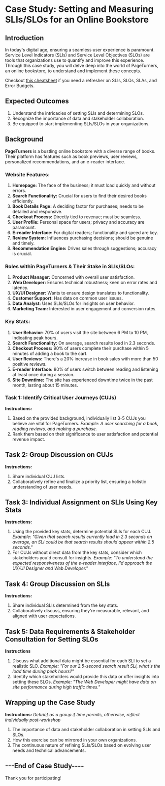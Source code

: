 # Case Study: Setting and Measuring SLIs/SLOs for an Online Bookstore

## Introduction

In today's digital age, ensuring a seamless user experience is paramount. Service Level Indicators (SLIs) and Service Level Objectives (SLOs) are tools that organizations use to quantify and improve this experience. Through this case study, you will delve deep into the world of PageTurners, an online bookstore, to understand and implement these concepts.

Checkout [this cheatsheet](./Cheatsheet.md) if you need a refresher on SLIs, SLOs, SLAs, and Error Budgets.

## Expected Outcomes
1. Understand the intricacies of setting SLIs and determining SLOs.
2. Recognize the importance of data and stakeholder collaboration.
3. Be equipped to start implementing SLIs/SLOs in your organizations.

## Background

**PageTurners** is a bustling online bookstore with a diverse range of books. Their platform has features such as book previews, user reviews, personalized recommendations, and an e-reader interface.

### Website Features:
1. **Homepage:** The face of the business; it must load quickly and without errors.
2. **Search Functionality:** Crucial for users to find their desired books efficiently.
3. **Book Details Page:** A deciding factor for purchases; needs to be detailed and responsive.
4. **Checkout Process:** Directly tied to revenue; must be seamless.
5. **User Profile:** Personal space for users; privacy and accuracy are paramount.
6. **E-reader Interface:** For digital readers; functionality and speed are key.
7. **Review System:** Influences purchasing decisions; should be genuine and timely.
8. **Recommendation Engine:** Drives sales through suggestions; accuracy is crucial.

### Roles within PageTurners & Their Stake in SLIs/SLOs:
1. **Product Manager:** Concerned with overall user satisfaction.
2. **Web Developer:** Ensures technical robustness; keen on error rates and latency.
3. **UX/UI Designer:** Wants to ensure design translates to functionality.
4. **Customer Support:** Has data on common user issues.
5. **Data Analyst:** Uses SLIs/SLOs for insights on user behavior.
6. **Marketing Team:** Interested in user engagement and conversion rates.

### Key Stats:
1. **User Behavior:** 70% of users visit the site between 6 PM to 10 PM, indicating peak hours.
2. **Search Functionality:** On average, search results load in 2.3 seconds.
3. **Checkout Process:** 90% of users complete their purchase within 5 minutes of adding a book to the cart.
4. **User Reviews:** There's a 20% increase in book sales with more than 50 positive reviews.
5. **E-reader Interface:** 80% of users switch between reading and listening at least once during a session.
6. **Site Downtime:** The site has experienced downtime twice in the past month, lasting about 15 minutes.

### Task 1: Identify Critical User Journeys (CUJs)

**Instructions:**
1. Based on the provided background, individually list 3-5 CUJs you believe are vital for PageTurners.
   *Example: A user searching for a book, reading reviews, and making a purchase.*
2. Rank them based on their significance to user satisfaction and potential revenue impact.

## Task 2: Group Discussion on CUJs

**Instructions:**
1. Share individual CUJ lists.
2. Collaboratively refine and finalize a priority list, ensuring a holistic understanding of user needs.

## Task 3: Individual Assignment on SLIs Using Key Stats

**Instructions:**
1. Using the provided key stats, determine potential SLIs for each CUJ.
   *Example: "Given that search results currently load in 2.3 seconds on average, an SLI could be that search results should appear within 2.5 seconds."*
2. For CUJs without direct data from the key stats, consider which stakeholders you'd consult for insights.
   *Example: "To understand the expected responsiveness of the e-reader interface, I'd approach the UX/UI Designer and Web Developer."*

## Task 4: Group Discussion on SLIs

**Instructions:**
1. Share individual SLIs determined from the key stats.
2. Collaboratively discuss, ensuring they're measurable, relevant, and aligned with user expectations.

## Task 5: Data Requirements & Stakeholder Consultation for Setting SLOs

**Instructions**
1. Discuss what additional data might be essential for each SLI to set a realistic SLO.
   *Example: "For our 2.5-second search result SLI, what's the load time during peak hours?"*
2. Identify which stakeholders would provide this data or offer insights into setting these SLOs.
   *Example: "The Web Developer might have data on site performance during high traffic times."*

## Wrapping up the Case Study 

**Instructions:** *Debrief as a group if time permits, otherwise, reflect individually post-workshop*
1. The importance of data and stakeholder collaboration in setting SLIs and SLOs.
2. How this exercise can be mirrored in your own organizations.
3. The continuous nature of refining SLIs/SLOs based on evolving user needs and technical advancements.

## ---End of Case Study----
Thank you for participating!
